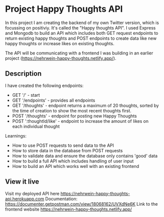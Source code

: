 # Project Happy Thoughts API

In this project I am creating the backend of my own Twitter version, which is focussing on positiviy. It's called the "Happy thoughts API". I used Express and Mongodb to build an API which includes both GET request endpoints to return existing happy thoughts and POST endpoints to create data like new happy thoughts or increase likes on existing thoughts.

The API will be communicating with a frontend I was building in an earlier project (https://nehrwein-happy-thoughts.netlify.app/).

## Description

I have created the following endpoints:
- GET '/' - start
- GET '/endpoints' - provides all endpoints
- GET '/thoughts' - endpoint returns a maximum of 20 thoughts, sorted by the time of creation to show the most recent thoughts first.
- POST '/thoughts' - endpoint for posting new Happy Thoughts
- POST ':thoughtId/like' - endpoint to increase the amount of likes on each individual thought


Learnings:
- How to use POST requests to send data to the API
- How to store data in the database from POST requests
- How to validate data and ensure the database only contains 'good' data
- How to build a full API which includes handling of user input
- How to build an API which works well with an existing frontend

## View it live

Visit my deployed API here https://nehrwein-happy-thoughts-api.herokuapp.com
Documentation: https://documenter.getpostman.com/view/18068162/UVXdNe6K
Link to the frontend website https://nehrwein-happy-thoughts.netlify.app/
